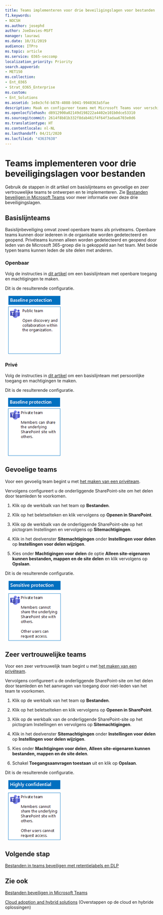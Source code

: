 ```yaml
---
title: Teams implementeren voor drie beveiligingslagen voor bestanden
f1.keywords:
- NOCSH
ms.author: josephd
author: JoeDavies-MSFT
manager: laurawi
ms.date: 10/31/2019
audience: ITPro
ms.topic: article
ms.service: O365-seccomp
localization_priority: Priority
search.appverid:
- MET150
ms.collection:
- Ent_O365
- Strat_O365_Enterprise
ms.custom:
- Ent_Solutions
ms.assetid: 1e8e3cfd-b878-4088-b941-9940363a5fae
description: Maak en configureer teams met Microsoft Teams voor verschillende niveaus gegevensbeveiliging voor bestanden.
ms.openlocfilehash: d8912900a02149d198222a4402e101b0dce53310
ms.sourcegitcommit: 2614f8b81b332f8dab461f4f64f3adaa6703e0d6
ms.translationtype: HT
ms.contentlocale: nl-NL
ms.lasthandoff: 04/21/2020
ms.locfileid: "43637638"
---
```

# <a name="deploy-teams-for-three-tiers-of-protection-for-files"></a>Teams implementeren voor drie beveiligingslagen voor bestanden

Gebruik de stappen in dit artikel om basislijnteams en gevoelige en zeer vertrouwelijke teams te ontwerpen en te implementeren. Zie [Bestanden beveiligen in Microsoft Teams](secure-files-in-teams.md) voor meer informatie over deze drie beveiligingslagen.

## <a name="baseline-teams"></a>Basislijnteams

Basislijnbeveiliging omvat zowel openbare teams als privéteams. Openbare teams kunnen door iedereen in de organisatie worden gedetecteerd en geopend. Privéteams kunnen alleen worden gedetecteerd en geopend door leden van de Microsoft 365-groep die is gekoppeld aan het team. Met beide typen teams kunnen leden de site delen met anderen.

### <a name="public"></a>Openbaar

Volg de instructies in [dit artikel](https://support.office.com/article/174adf5f-846b-4780-b765-de1a0a737e2b) om een basislijnteam met openbare toegang en machtigingen te maken.

Dit is de resulterende configuratie.

![Basislijnbeveiliging voor een openbaar team.](../../media/baseline-public-team.png)

### <a name="private"></a>Privé

Volg de instructies in [dit artikel](https://support.office.com/article/174adf5f-846b-4780-b765-de1a0a737e2b) om een basislijnteam met persoonlijke toegang en machtigingen te maken.

Dit is de resulterende configuratie.

![Basislijnbeveiliging voor een privéteam.](../../media/baseline-private-team.png)

## <a name="sensitive-teams"></a>Gevoelige teams

Voor een gevoelig team begint u met [het maken van een privéteam](https://support.office.com/article/174adf5f-846b-4780-b765-de1a0a737e2b).

Vervolgens configureert u de onderliggende SharePoint-site om het delen door teamleden te voorkomen.

1. Klik op de werkbalk van het team op **Bestanden**.

2. Klik op het beletselteken en klik vervolgens op **Openen in SharePoint**.

3. Klik op de werkbalk van de onderliggende SharePoint-site op het pictogram Instellingen en vervolgens op **Sitemachtigingen**.

4. Klik in het deelvenster **Sitemachtigingen** onder **Instellingen voor delen** op **Instellingen voor delen wijzigen**.

5. Kies onder **Machtigingen voor delen** de optie **Alleen site-eigenaren kunnen bestanden, mappen en de site delen** en klik vervolgens op **Opslaan**.

Dit is de resulterende configuratie.

![Bescherming van gevoelige gegevens voor een team.](../../media/sensitive-team.png)

## <a name="highly-confidential-teams"></a>Zeer vertrouwelijke teams

Voor een zeer vertrouwelijk team begint u met [het maken van een privéteam](https://support.office.com/article/174adf5f-846b-4780-b765-de1a0a737e2b).

Vervolgens configureert u de onderliggende SharePoint-site om het delen door teamleden en het aanvragen van toegang door niet-leden van het team te voorkomen.

1. Klik op de werkbalk van het team op **Bestanden**.

2. Klik op het beletselteken en klik vervolgens op **Openen in SharePoint**.

3. Klik op de werkbalk van de onderliggende SharePoint-site op het pictogram Instellingen en vervolgens op **Sitemachtigingen**.

4. Klik in het deelvenster **Sitemachtigingen** onder **Instellingen voor delen** op **Instellingen voor delen wijzigen**.

5. Kies onder **Machtigingen voor delen**, **Alleen site-eigenaren kunnen bestanden, mappen en de site delen**.

6. Schakel **Toegangsaanvragen toestaan** uit en klik op **Opslaan**.

Dit is de resulterende configuratie.

![Bescherming van zeer vertrouwelijke gegevens voor een team.](../../media/highly-confidential-team.png)

## <a name="next-step"></a>Volgende stap

[Bestanden in teams beveiligen met retentielabels en DLP](deploy-teams-retention-DLP.md)

## <a name="see-also"></a>Zie ook

[Bestanden beveiligen in Microsoft Teams](secure-files-in-teams.md)

[Cloud adoption and hybrid solutions](https://docs.microsoft.com/office365/enterprise/cloud-adoption-and-hybrid-solutions) (Overstappen op de cloud en hybride oplossingen)
